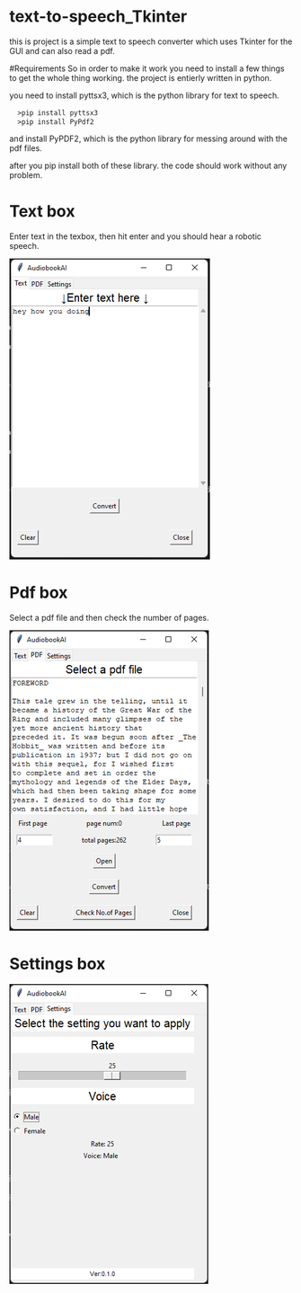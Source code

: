 # text-to-speech_Tkinter
 this is project is a simple text to speech converter which uses Tkinter for the GUI and can also read a pdf.  



#Requirements
So in order to make it work you need to install a few things to get the whole thing working. the project is entierly written in python.

you need to install pyttsx3, which is the python library for text to speech.

      >pip install pyttsx3
      >pip install PyPdf2     

and install PyPDF2, which is the python library for messing around with the pdf files.

after you pip install both of these library. the code should work without any problem.

# Text box
 Enter text in the texbox, then hit enter and you should hear a robotic speech.
 
![](images/text.png)

# Pdf box
Select a pdf file and then check the number of pages. 

![](images/pdf.png)

# Settings box

![](images/settings.png)


